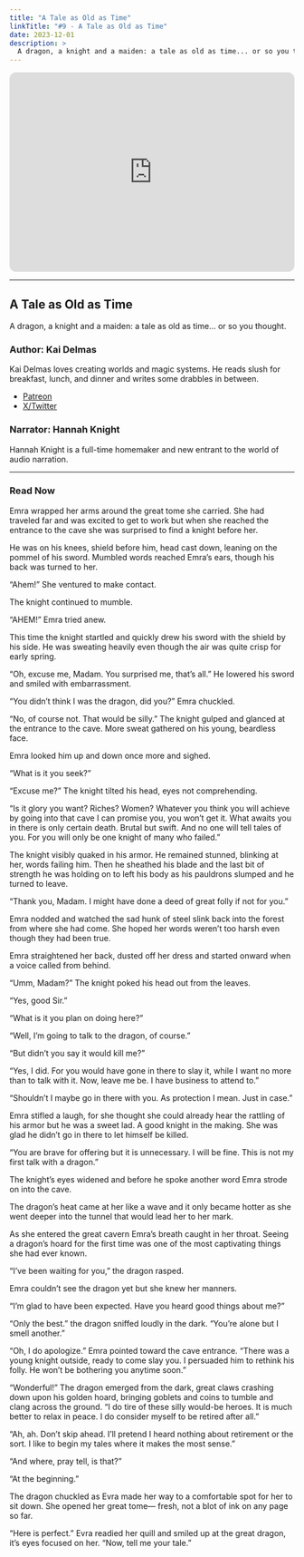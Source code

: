 ```yaml
---
title: "A Tale as Old as Time"
linkTitle: "#9 - A Tale as Old as Time"
date: 2023-12-01
description: > 
  A dragon, a knight and a maiden: a tale as old as time... or so you thought.
---
```


<iframe style="border-radius:12px" src="https://open.spotify.com/embed/episode/5qMO7OjDzthnJCyGkqNvNJ?utm_source=generator" width="100%" height="352" frameBorder="0" allowfullscreen="" allow="autoplay; clipboard-write; encrypted-media; fullscreen; picture-in-picture" loading="lazy"></iframe>

---

## A Tale as Old as Time

A dragon, a knight and a maiden: a tale as old as time... or so you thought.

### Author: Kai Delmas

Kai Delmas loves creating worlds and magic systems. He reads slush for breakfast, lunch, and dinner and writes some drabbles in between.

- [Patreon](//patreon.com/kaidelmas⁠)
- [X/Twitter](//⁠https://twitter.com/KaiDelmas)

### Narrator: Hannah Knight

Hannah Knight is a full-time homemaker and new entrant to the world of audio narration.

----

### Read Now

Emra wrapped her arms around the great tome she carried. She had traveled far and was excited to get to work but when she reached the entrance to the cave she was surprised to find a knight before her.

He was on his knees, shield before him, head cast down, leaning on the pommel of his sword. Mumbled words reached Emra’s ears, though his back was turned to her.

“Ahem!” She ventured to make contact.

The knight continued to mumble.

“AHEM!” Emra tried anew.

This time the knight startled and quickly drew his sword with the shield by his side. He was sweating heavily even though the air was quite crisp for early spring.

“Oh, excuse me, Madam. You surprised me, that’s all.” He lowered his sword and smiled with embarrassment.

“You didn’t think I was the dragon, did you?” Emra chuckled.

“No, of course not. That would be silly.” The knight gulped and glanced at the entrance to the cave. More sweat gathered on his young, beardless face.

Emra looked him up and down once more and sighed.

“What is it you seek?”

“Excuse me?” The knight tilted his head, eyes not comprehending.

“Is it glory you want? Riches? Women? Whatever you think you will achieve by going into that cave I can promise you, you won’t get it. What awaits you in there is only certain death. Brutal but swift. And no one will tell tales of you. For you will only be one knight of many who failed.”

The knight visibly quaked in his armor. He remained stunned, blinking at her, words failing him. Then he sheathed his blade and the last bit of strength he was holding on to left his body as his pauldrons slumped and he turned to leave.

“Thank you, Madam. I might have done a deed of great folly if not for you.”

Emra nodded and watched the sad hunk of steel slink back into the forest from where she had come. She hoped her words weren’t too harsh even though they had been true.

Emra straightened her back, dusted off her dress and started onward when a voice called from behind.

“Umm, Madam?” The knight poked his head out from the leaves.

“Yes, good Sir.”

“What is it you plan on doing here?”

“Well, I’m going to talk to the dragon, of course.”

“But didn’t you say it would kill me?”

“Yes, I did. For you would have gone in there to slay it, while I want no more than to talk with it. Now, leave me be. I have business to attend to.”

“Shouldn’t I maybe go in there with you. As protection I mean. Just in case.”

Emra stifled a laugh, for she thought she could already hear the rattling of his armor but he was a sweet lad. A good knight in the making. She was glad he didn’t go in there to let himself be killed.

“You are brave for offering but it is unnecessary. I will be fine. This is not my first talk with a dragon.”

The knight’s eyes widened and before he spoke another word Emra strode on into the cave.

The dragon’s heat came at her like a wave and it only became hotter as she went deeper into the tunnel that would lead her to her mark.

As she entered the great cavern Emra’s breath caught in her throat. Seeing a dragon’s hoard for the first time was one of the most captivating things she had ever known.

“I’ve been waiting for you,” the dragon rasped.

Emra couldn’t see the dragon yet but she knew her manners.

“I’m glad to have been expected. Have you heard good things about me?”

“Only the best.” the dragon sniffed loudly in the dark. “You’re alone but I smell another.”

“Oh, I do apologize.” Emra pointed toward the cave entrance. “There was a young knight outside, ready to come slay you. I persuaded him to rethink his folly. He won’t be bothering you anytime soon.”

“Wonderful!” The dragon emerged from the dark, great claws crashing down upon his golden hoard, bringing goblets and coins to tumble and clang across the ground. “I do tire of these silly would-be heroes. It is much better to relax in peace. I do consider myself to be retired after all.”

“Ah, ah. Don’t skip ahead. I’ll pretend I heard nothing about retirement or the sort. I like to begin my tales where it makes the most sense.”

“And where, pray tell, is that?”

“At the beginning.”

The dragon chuckled as Evra made her way to a comfortable spot for her to sit down. She opened her great tome— fresh, not a blot of ink on any page so far.

“Here is perfect.” Evra readied her quill and smiled up at the great dragon, it’s eyes focused on her. “Now, tell me your tale.”

